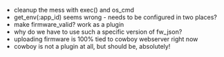 - cleanup the mess with exec() and os_cmd
- get_env(:app_id) seems wrong - needs to be configured in two places?
- make firmware_valid? work as a plugin
- why do we have to use such a specific version of fw_json?
- uploading firmware is 100% tied to cowboy webserver right now
- cowboy is not a plugin at all, but should be, absolutely!